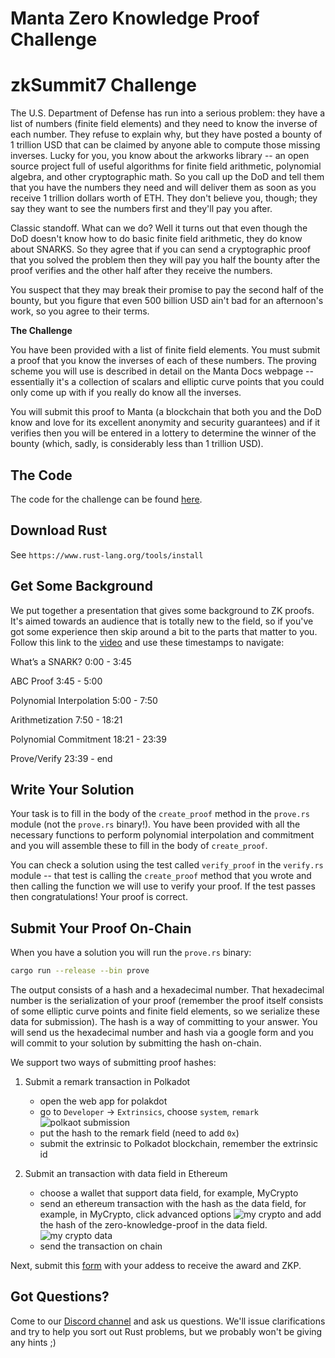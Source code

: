# Manta Zero Knowledge Proof Challenge

# zkSummit7 Challenge

The U.S. Department of Defense has run into a serious problem: they have a list of numbers (finite field elements) and they need to know the inverse of each number.  They refuse to explain why, but they have posted a bounty of 1 trillion USD that can be claimed by anyone able to compute those missing inverses. Lucky for you, you know about the arkworks library -- an open source project full of useful algorithms for finite field arithmetic, polynomial algebra, and other  cryptographic math.  So you call up the DoD and tell them that you have the numbers they need and will deliver them as soon as you receive 1 trillion dollars worth of ETH. They don't believe you, though; they say they want to see the numbers first and they'll pay you after. 

Classic standoff. What can we do?  Well it turns out that even though the DoD doesn't know how to do basic finite field arithmetic, they do know about SNARKS.  So they agree that if you can send a cryptographic proof that you solved the problem then they will pay you half the bounty after the proof verifies and the other half after they receive the numbers.  

You suspect that they may break their promise to pay the second half of the bounty, but you figure that even 500 billion USD ain't bad for an afternoon's work, so you agree to their terms.

**The Challenge**

You have been provided with a list of finite field elements. You must submit a proof that you know the inverses of each of these numbers. The proving scheme you will use is described in detail on the Manta Docs webpage -- essentially it's a collection of scalars and elliptic curve points that you could only come up with if you really do know all the inverses.

You will submit this proof to Manta (a blockchain that both you and the DoD know and love for its excellent anonymity and security guarantees) and if it verifies then you will be entered in a lottery to determine the winner of the bounty (which, sadly, is considerably less than 1 trillion USD).

## The Code

The code for the challenge can be found [here](https://github.com/Manta-Network/ZKSummitHackingChallenge).

## Download Rust
See `https://www.rust-lang.org/tools/install`

## Get Some Background

We put together a presentation that gives some background to ZK proofs.  It's aimed towards an audience that is totally new to the field, so if you've got some experience then skip around a bit to the parts that matter to you.  Follow this link to the [video](https://drive.google.com/file/d/1mwLsnU_1mNWUV7f7jYAwcJDet7aQETaD/view?usp=sharing) and use these timestamps to navigate:

What’s a SNARK? 0:00 - 3:45

ABC Proof 3:45 - 5:00

Polynomial Interpolation 5:00 - 7:50

Arithmetization 7:50 - 18:21

Polynomial Commitment 18:21 - 23:39

Prove/Verify 23:39 - end

## Write Your Solution

Your task is to fill in the body of the `create_proof` method in the `prove.rs` module (not the `prove.rs` binary!).  You have been provided with all the necessary functions to perform polynomial interpolation and commitment and you will assemble these to fill in the body of `create_proof`. 

You can check a solution using the test called `verify_proof` in the `verify.rs` module -- that test is calling the `create_proof` method that you wrote and then calling the function we will use to verify your proof.  If the test passes then congratulations! Your proof is correct.

## Submit Your Proof On-Chain

When you have a solution you will run the `prove.rs` binary:

```sh
cargo run --release --bin prove
```

The output consists of a hash and a hexadecimal number.  That hexadecimal number is the serialization of your proof (remember the proof itself consists of some elliptic curve points and finite field elements, so we serialize these data for submission).  The hash is a way of committing to your answer.  You will send us the hexadecimal number and hash via a google form and you will commit to your solution by submitting the hash on-chain.  

We support two ways of submitting proof hashes:
1. Submit a remark transaction in Polkadot
   * open the web app for polakdot
   * go to `Developer` -> `Extrinsics`, choose `system`, `remark`
     ![polkaot submission](./resources/polakdot-submit.png)
   * put the hash to the remark field (need to add `0x`)
   * submit the extrinsic to Polkadot blockchain, remember the extrinsic id 
   
2. Submit an transaction with data field in Ethereum
   * choose a wallet that support data field, for example, MyCrypto
   * send an ethereum transaction with the hash as the data field, for example, in MyCrypto, click advanced options 
     ![my crypto](./resources/my-crypto-1.png)
    and add the hash of the zero-knowledge-proof in the data field.
     ![my crypto data](./resources/my-crypto-2.png)
   * send the transaction on chain 

Next, submit this [form](https://forms.gle/ZpGua9DUmwmYgiGdA) with your addess to receive the award and ZKP.

## Got Questions?

Come to our [Discord channel](https://discord.gg/MTBFB5rbJ8) and ask us questions.  We'll issue clarifications and try to help you sort out Rust problems, but we probably won't be giving any hints ;) 
